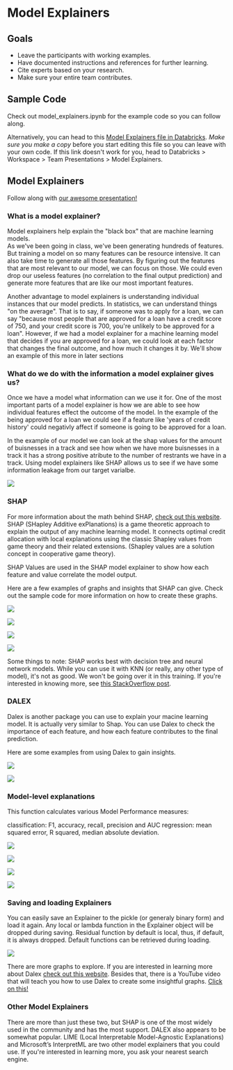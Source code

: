 # Model Explainers

## Goals

- Leave the participants with working examples.
- Have documented instructions and references for further learning.
- Cite experts based on your research.
- Make sure your entire team contributes.

## Sample Code

Check out model_explainers.ipynb for the example code so you can follow along.

Alternatively, you can head to this [Model Explainers file in Databricks](https://adb-5187062830023627.7.azuredatabricks.net/?o=5187062830023627#notebook/4497061773294494/command/4497061773294495). *Make sure you make a copy* before you start editing this file so you can leave with your own code. If this link doesn't work for you, head to Databricks > Workspace > Team Presentations > Model Explainers.

## Model Explainers

Follow along with [our awesome presentation!](https://byui451.github.io/guide_model_explainers/index.html)

### What is a model explainer?  

Model explainers help explain the "black box" that are machine learning models.  
As we've been going in class, we've been generating hundreds of features. But training a model on so many features can be resource intensive. It can also take time to generate all those features. By figuring out the features that are most relevant to our model, we can focus on those. We could even drop our useless features (no correlation to the final output prediction) and generate more features that are like our most important features.  

Another advantage to model explainers is understanding individual instances that our model predicts. In statistics, we can understand things "on the average". That is to say, if someone was to apply for a loan, we can say "because most people that are approved for a loan have a credit score of 750, and your credit score is 700, you're unlikely to be approved for a loan". However, if we had a model explainer for a machine learning model that decides if you are approved for a loan, we could look at each factor that changes the final outcome, and how much it changes it by. We'll show an example of this more in later sections

### What do we do with the information a model explainer gives us?

Once we have a model what information can we use it for. One of the most important parts of a model explainer is how 
we are able to see how individual features effect the outcome of the model. In the example of the being approved for a loan we 
could see if a feature like 'years of credit history' could negativly affect if someone is going to be approved for a loan. 
      
In the example of our model we can look at the shap values for the amount of buisnesses in a track and see how when we have more 
buisnesses in a track it has a strong positive atribute to the number of restrants we have in a track. Using model explainers like 
SHAP allows us to see if we have some information leakage from our target varialbe.

![](pictures/shap_dependence_plot.png)
### SHAP  

For more information about the math behind SHAP, [check out this website](https://christophm.github.io/interpretable-ml-book/shap.html).  
SHAP (SHapley Additive exPlanations) is a game theoretic approach to explain the output of any machine learning model. It connects optimal credit allocation with local explanations using the classic Shapley values from game theory and their related extensions. (Shapley values are a solution concept in cooperative game theory).

SHAP Values are used in the SHAP model explainer to show how each feature and value correlate the model output.

Here are a few examples of graphs and insights that SHAP can give. Check out the sample code for more information on how to create these graphs.

![](pictures/shap_summary.png)

![](pictures/shap_summary_2.png)

![](pictures/shap_waterfall.png)

![](pictures/shap_force.png)

Some things to note: SHAP works best with decision tree and neural network models. While you can use it with KNN (or really, any other type of model), it's not as good. We won't be going over it in this training. If you're interested in knowing more, see [this StackOverflow post](https://stackoverflow.com/questions/62211302/obtaining-the-shap-values-for-a-prediction-made-with-knn).

### DALEX

Dalex is another package you can use to explain your macine learning model. It is actually very similar to Shap. You can use Dalex to check the importance of each feature, and how each feature contributes to the final prediction. 

Here are some examples from using Dalex to gain insights.

![](pictures/dalex_1.png)

![](pictures/dalex_2.png)

### Model-level explanations
This function calculates various Model Performance measures:

classification: F1, accuracy, recall, precision and AUC regression: mean squared error, R squared, median absolute deviation.

![](pictures/dalex_3.png)

![](pictures/dalex_5.png)

![](pictures/dalex_4.png)

![](pictures/importance.png)

### Saving and loading Explainers

You can easily save an Explainer to the pickle (or generaly binary form) and load it again. Any local or lambda function in the Explainer object will be dropped during saving. Residual function by default is local, thus, if default, it is always dropped. Default functions can be retrieved during loading.

![](pictures/dalex_6.png)

There are more graphs to explore. If you are interested in learning more about Dalex [check out this website](https://dalex.drwhy.ai/python/api/). Besides that, there is a YouTube video that will teach you how to use Dalex to create some insightful graphs. [Click on this!](https://www.youtube.com/watch?v=sezHr78xxoM)

### Other Model Explainers

There are more than just these two, but SHAP is one of the most widely used in the community and has the most support. DALEX also appears to be somewhat popular. LIME (Local Interpretable Model-Agnostic Explanations) and Microsoft’s InterpretML are two other model explainers that you could use. If you're interested in learning more, you ask your nearest search engine.
